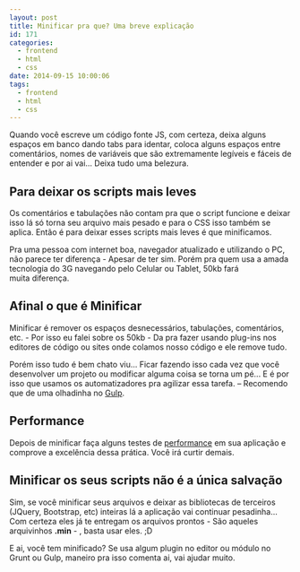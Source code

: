```yaml
---
layout: post
title: Minificar pra que? Uma breve explicação
id: 171
categories:
  - frontend
  - html
  - css
date: 2014-09-15 10:00:06
tags:
  - frontend
  - html
  - css
---
```


Quando você escreve um código fonte JS, com certeza, deixa alguns espaços em banco dando tabs para identar, coloca alguns espaços entre comentários, nomes de variáveis que são extremamente legíveis e fáceis de entender e por ai vai... Deixa tudo uma belezura.

<!--more-->

## Para deixar os scripts mais leves

Os comentários e tabulações não contam pra que o script funcione e deixar isso lá só torna seu arquivo mais pesado e para o CSS isso também se aplica. Então é para deixar esses scripts mais leves é que minificamos.

Pra uma pessoa com internet boa, navegador atualizado e utilizando o PC, não parece ter diferença - Apesar de ter sim. Porém pra quem usa a amada tecnologia do 3G navegando pelo Celular ou Tablet, 50kb fará muita diferença.

## Afinal o que é Minificar

Minificar é remover os espaços desnecessários, tabulações, comentários, etc. - Por isso eu falei sobre os 50kb - Da pra fazer usando plug-ins nos editores de código ou sites onde colamos nosso código e ele remove tudo.

Porém isso tudo é bem chato viu... Ficar fazendo isso cada vez que você desenvolver um projeto ou modificar alguma coisa se torna um pé... E é por isso que usamos os automatizadores pra agilizar essa tarefa. – Recomendo que de uma olhadinha no [Gulp](http://woliveiras.com.br/gulp-esse-e-ligeiro/ "Gulp | Esse é ligeiro").

## Performance

Depois de minificar faça alguns testes de [performance](http://www.webpagetest.org/ "Teste de velocidade") em sua aplicação e comprove a excelência dessa prática. Você irá curtir demais.

## Minificar os seus scripts não é a única salvação

Sim, se você minificar seus arquivos e deixar as bibliotecas de terceiros (JQuery, Bootstrap, etc) inteiras lá a aplicação vai continuar pesadinha... Com certeza eles já te entregam os arquivos prontos - São aqueles arquivinhos **.min** - , basta usar eles. ;D

E ai, você tem minificado? Se usa algum plugin no editor ou módulo no Grunt ou Gulp, maneiro pra isso comenta ai, vai ajudar muito.
